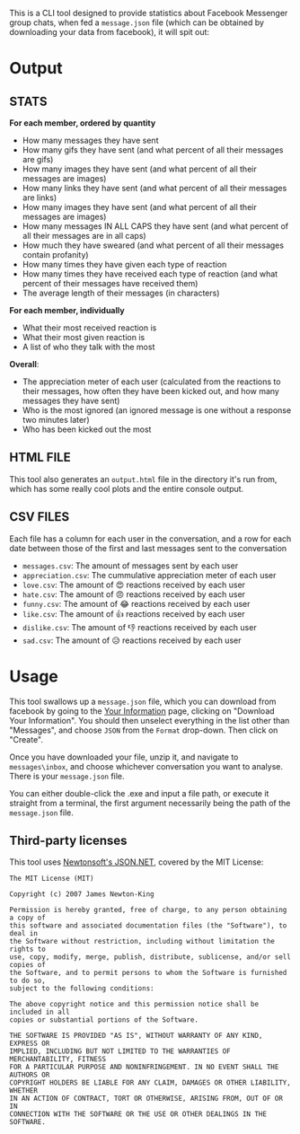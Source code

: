 ﻿This is a CLI tool designed to provide statistics about Facebook Messenger group chats, when fed a `message.json` file (which can be obtained by downloading your data from facebook), it will spit out:

# Output

## STATS 

**For each member, ordered by quantity**
* How many messages they have sent
* How many gifs they have sent (and what percent of all their messages are gifs)
* How many images they have sent (and what percent of all their messages are images)
* How many links they have sent (and what percent of all their messages are links)
* How many images they have sent (and what percent of all their messages are images)
* How many messages IN ALL CAPS they have sent (and what percent of all their messages are in all caps)
* How much they have sweared (and what percent of all their messages contain profanity)
* How many times they have given each type of reaction
* How many times they have received each type of reaction (and what percent of their messages have received them)
* The average length of their messages (in characters)

**For each member, individually**
* What their most received reaction is
* What their most given reaction is
* A list of who they talk with the most

**Overall**:
* The appreciation meter of each user (calculated from the reactions to their messages, how often they have been kicked out, and how many messages they have sent)
* Who is the most ignored (an ignored message is one without a response two minutes later)
* Who has been kicked out the most

## HTML FILE

This tool also generates an `output.html` file in the directory it's run from, which has some really cool plots and the entire console output.

## CSV FILES

Each file has a column for each user in the conversation, and a row for each date between those of the first and last messages sent to the conversation

* `messages.csv`: The amount of messages sent by each user
* `appreciation.csv`: The cummulative appreciation meter of each user
* `love.csv`: The amount of 😍 reactions received by each user
* `hate.csv`: The amount of 😠 reactions received by each user
* `funny.csv`: The amount of 😂 reactions received by each user
* `like.csv`: The amount of 👍 reactions received by each user
* `dislike.csv`: The amount of 👎 reactions received by each user
* `sad.csv`: The amount of 😥 reactions received by each user


# Usage

This tool swallows up a `message.json` file, which you can download from facebook by going to the [Your Information](https://www.facebook.com/settings?tab=your_facebook_information) page, clicking on "Download Your Information". You should then unselect everything in the list other than "Messages", and choose `JSON` from the `Format` drop-down. Then click on "Create".

Once you have downloaded your file, unzip it, and navigate to `messages\inbox`, and choose whichever conversation you want to analyse. There is your `message.json` file.

You can either double-click the .exe and input a file path, or execute it straight from a terminal, the first argument necessarily being the path of the `message.json` file.


## Third-party licenses

This tool uses [Newtonsoft's JSON.NET](https://github.com/JamesNK/Newtonsoft.Json), covered by the MIT License:

```
The MIT License (MIT)

Copyright (c) 2007 James Newton-King

Permission is hereby granted, free of charge, to any person obtaining a copy of
this software and associated documentation files (the "Software"), to deal in
the Software without restriction, including without limitation the rights to
use, copy, modify, merge, publish, distribute, sublicense, and/or sell copies of
the Software, and to permit persons to whom the Software is furnished to do so,
subject to the following conditions:

The above copyright notice and this permission notice shall be included in all
copies or substantial portions of the Software.

THE SOFTWARE IS PROVIDED "AS IS", WITHOUT WARRANTY OF ANY KIND, EXPRESS OR
IMPLIED, INCLUDING BUT NOT LIMITED TO THE WARRANTIES OF MERCHANTABILITY, FITNESS
FOR A PARTICULAR PURPOSE AND NONINFRINGEMENT. IN NO EVENT SHALL THE AUTHORS OR
COPYRIGHT HOLDERS BE LIABLE FOR ANY CLAIM, DAMAGES OR OTHER LIABILITY, WHETHER
IN AN ACTION OF CONTRACT, TORT OR OTHERWISE, ARISING FROM, OUT OF OR IN
CONNECTION WITH THE SOFTWARE OR THE USE OR OTHER DEALINGS IN THE SOFTWARE.
```